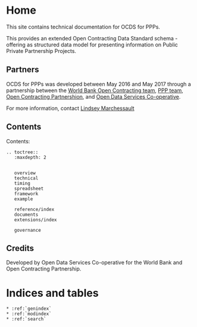 Home
==============================

This site contains technical documentation for OCDS for PPPs. 

This provides an extended Open Contracting Data Standard schema - offering as structured data model for presenting information on Public Private Partnership Projects.

## Partners

OCDS for PPPs was developed between May 2016 and May 2017 through a partnership between the [World Bank Open Contracting team](https://blogs.worldbank.org/category/tags/open-contracting), [PPP team](http://www.worldbank.org/en/topic/publicprivatepartnerships), [Open Contracting Partnershion](http://open-contracting.org), and [Open Data Services Co-operative](http://www.opendataservices.coop). 

For more information, contact [Lindsey Marchessault](lmarchessault@open-contracting.org)

## Contents

Contents:

```eval_rst
.. toctree::
   :maxdepth: 2


   overview
   technical
   timing
   spreadsheet
   framework
   example

   reference/index
   documents
   extensions/index

   governance
```

## Credits

Developed by Open Data Services Co-operative for the World Bank and Open Contracting Partnership. 

Indices and tables
==================

```eval_rst
* :ref:`genindex`
* :ref:`modindex`
* :ref:`search`
```
